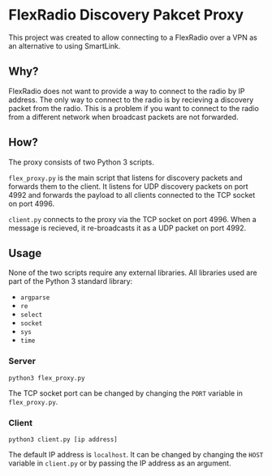 # FlexRadio Discovery Pakcet Proxy

This project was created to allow connecting to a FlexRadio over a VPN as an
alternative to using SmartLink.

## Why?

FlexRadio does not want to provide a way to connect to the radio by IP address.
The only way to connect to the radio is by recieving a discovery packet from the radio.
This is a problem if you want to connect to the radio from a different network when broadcast packets are not forwarded.

## How?

The proxy consists of two Python 3 scripts.

`flex_proxy.py` is the main script that listens for discovery packets and forwards them to the client.
It listens for UDP discovery packets on port 4992 and forwards the payload to all clients connected to the TCP socket on port 4996.

`client.py` connects to the proxy via the TCP socket on port 4996. When a message is recieved, it re-broadcasts it as a UDP packet on port 4992.

## Usage

None of the two scripts require any external libraries.
All libraries used are part of the Python 3 standard library:

- `argparse`
- `re`
- `select`
- `socket`
- `sys`
- `time`

### Server

```
python3 flex_proxy.py
```

The TCP socket port can be changed by changing the `PORT` variable in `flex_proxy.py`.

### Client

```
python3 client.py [ip address]
```

The default IP address is `localhost`.
It can be changed by changing the `HOST` variable in `client.py` or by passing the IP address as an argument.
